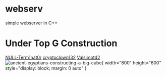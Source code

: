 # webserv
simple webserver in C++
# Under Top G Construction
[NULL-Term1nat0r](https://github.com/NULL-Term1nat0r) [cryptoclown132](https://github.com/cryptoclown132) [Valsimot42](https://github.com/Valsimot42)
![ancient-egyptians-constructing-a-big-cube](https://github.com/NULL-Term1nat0r/webserv/assets/109620716/1e04f412-6679-4304-8624-ef6bada4c8c2){ width="800" height="600" style="display: block; margin: 0 auto" }

